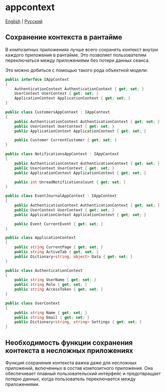 # appcontext

[English](appcontext.md) | [Русский](appcontext.ru.md)

## Сохранение контекста в рантайме

В композитных приложениях лучше всего сохранять контекст внутри каждого приложения в рантайме. 
Это позволяет пользователям переключаться между приложениями без потери данных сеанса.

Это можно добиться с помощью такого рода объектной модели:

```C#
public interface IAppContext
{
    AuthenticationContext AuthenticationContext { get; set; }
    UserContext UserContext { get; set; }
    ApplicationContext ApplicationContext { get; set; }
}

public class CustomersAppContext : IAppContext
{
    public AuthenticationContext AuthenticationContext { get; set; }
    public UserContext UserContext { get; set; }
    public ApplicationContext ApplicationContext { get; set; }

    public Customer CurrentCustomer { get; set; }
}

public class NotificationsAppContext : IAppContext
{
    public AuthenticationContext AuthenticationContext { get; set; }
    public UserContext UserContext { get; set; }
    public ApplicationContext ApplicationContext { get; set; }

    public int UnreadNotificationsCount { get; set; }
}

public class EventJournalAppContext : IAppContext
{
    public AuthenticationContext AuthenticationContext { get; set; }
    public UserContext UserContext { get; set; }
    public ApplicationContext ApplicationContext { get; set; }

    public Event CurrentEvent { get; set; }
}

public class ApplicationContext
{
    public string CurrentPage { get; set; }
    public string ActiveTab { get; set; }
    public Dictionary<string, object> Data { get; set; }
}

public class AuthenticationContext
{
    public string UserName { get; set; }
    public string Role { get; set; }
    public string AccessToken { get; set; }
}

public class UserContext
{
    public string Name { get; set; }
    public string Email { get; set; }
    public Dictionary<string, string> Settings { get; set; }
}
```

## Необходимость функции сохранения контекста в несложных приложениях

Функция сохранения контекста важна даже для несложных приложений, включенных в состав композитного приложения. 
Она обеспечивает плавный пользовательский интерфейс и предотвращает потерю данных, когда пользователь переключается между приложениями.
